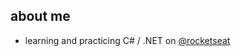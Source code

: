 ## about me
<!--
**jowaov/jowaov** is a ✨ _special_ ✨ repository because its `README.md` (this file) appears on your GitHub profile.

Here are some ideas to get you started:

- 🔭 I’m currently working on ...
- 🌱 I’m currently learning ...
- 👯 I’m looking to collaborate on ...
- 🤔 I’m looking for help with ...
- 💬 Ask me about ...
- 📫 How to reach me: ...
- 😄 Pronouns: ...
- ⚡ Fun fact: ...
-->
<ul> 
  <li>learning and practicing C# / .NET on
    <a href="https://github.com/rocketseat" target="_blank">@rocketseat</a>
  </li>
</ul>
